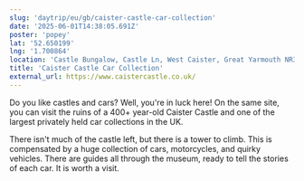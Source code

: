 ```yaml
---
slug: 'daytrip/eu/gb/caister-castle-car-collection'
date: '2025-06-01T14:38:05.691Z'
poster: 'popey'
lat: '52.650199'
lng: '1.700864'
location: 'Castle Bungalow, Castle Ln, West Caister, Great Yarmouth NR30 5SN'
title: 'Caister Castle Car Collection'
external_url: https://www.caistercastle.co.uk/
---
```

Do you like castles and cars? Well, you're in luck here! On the same site, you can visit the ruins of a 400+ year-old Caister Castle and one of the largest privately held car collections in the UK.

There isn't much of the castle left, but there is a tower to climb. This is compensated by a huge collection of cars, motorcycles, and quirky vehicles. There are guides all through the museum, ready to tell the stories of each car. It is worth a visit.